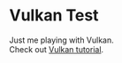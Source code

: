 # Vulkan Test
Just me playing with Vulkan.  
Check out [Vulkan tutorial](https://vulkan-tutorial.com).